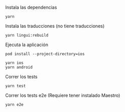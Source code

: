 Instala las dependencias

```
yarn
```

Instala las traducciones (no tiene traducciones)

```
yarn lingui:rebuild
```

Ejecuta la aplicación

```
pod install --project-directory=ios

yarn ios
yarn android
```

Correr los tests

```
yarn test
```

Correr los tests e2e (Requiere tener instalado Maestro)

```
yarn e2e
```